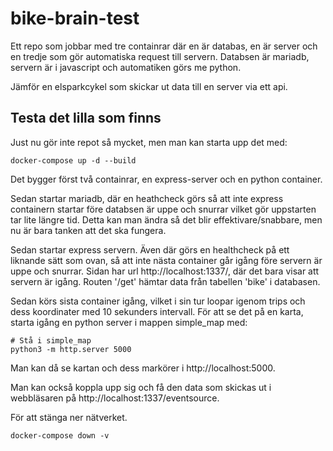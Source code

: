# bike-brain-test

Ett repo som jobbar med tre containrar där en är databas, en är server och en tredje som gör automatiska request till servern. Databsen är mariadb, servern är i javascript och automatiken görs me python.

Jämför en elsparkcykel som skickar ut data till en server via ett api.

## Testa det lilla som finns
Just nu gör inte repot så mycket, men man kan starta upp det med:

```
docker-compose up -d --build
```

Det bygger först två containrar, en express-server och en python container. 

Sedan startar mariadb, där en heathcheck görs så att inte express containern startar före databsen är uppe och snurrar vilket gör uppstarten tar lite längre tid. Detta kan man ändra så det blir effektivare/snabbare, men nu är bara tanken att det ska fungera.

Sedan startar express servern. Även där görs en healthcheck på ett liknande sätt som ovan, så att inte nästa container går igång före servern är uppe och snurrar. Sidan har url http://localhost:1337/, där det bara visar att servern är igång. Routen '/get' hämtar data från tabellen 'bike' i databasen.

Sedan körs sista container igång, vilket i sin tur loopar igenom trips och dess koordinater med 10 sekunders intervall. För att se det på en karta, starta igång en python server i mappen simple_map med:

```
# Stå i simple_map
python3 -m http.server 5000
```

Man kan då se kartan och dess markörer i http://localhost:5000.

Man kan också koppla upp sig och få den data som skickas ut i webbläsaren på http://localhost:1337/eventsource.

För att stänga ner nätverket.
```
docker-compose down -v
```
